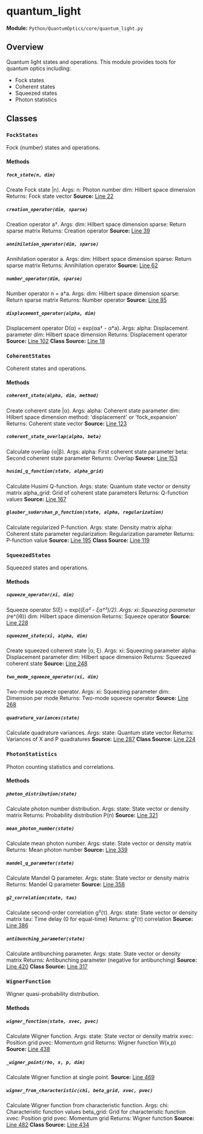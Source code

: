 # quantum_light
**Module:** `Python/QuantumOptics/core/quantum_light.py`
## Overview
Quantum light states and operations.
This module provides tools for quantum optics including:
- Fock states
- Coherent states
- Squeezed states
- Photon statistics
## Classes
### `FockStates`
Fock (number) states and operations.
#### Methods
##### `fock_state(n, dim)`
Create Fock state |n⟩.
Args:
n: Photon number
dim: Hilbert space dimension
Returns:
Fock state vector
**Source:** [Line 22](Python/QuantumOptics/core/quantum_light.py#L22)
##### `creation_operator(dim, sparse)`
Creation operator a†.
Args:
dim: Hilbert space dimension
sparse: Return sparse matrix
Returns:
Creation operator
**Source:** [Line 39](Python/QuantumOptics/core/quantum_light.py#L39)
##### `annihilation_operator(dim, sparse)`
Annihilation operator a.
Args:
dim: Hilbert space dimension
sparse: Return sparse matrix
Returns:
Annihilation operator
**Source:** [Line 62](Python/QuantumOptics/core/quantum_light.py#L62)
##### `number_operator(dim, sparse)`
Number operator n = a†a.
Args:
dim: Hilbert space dimension
sparse: Return sparse matrix
Returns:
Number operator
**Source:** [Line 85](Python/QuantumOptics/core/quantum_light.py#L85)
##### `displacement_operator(alpha, dim)`
Displacement operator D(α) = exp(αa† - α*a).
Args:
alpha: Displacement parameter
dim: Hilbert space dimension
Returns:
Displacement operator
**Source:** [Line 102](Python/QuantumOptics/core/quantum_light.py#L102)
**Class Source:** [Line 18](Python/QuantumOptics/core/quantum_light.py#L18)
### `CoherentStates`
Coherent states and operations.
#### Methods
##### `coherent_state(alpha, dim, method)`
Create coherent state |α⟩.
Args:
alpha: Coherent state parameter
dim: Hilbert space dimension
method: 'displacement' or 'fock_expansion'
Returns:
Coherent state vector
**Source:** [Line 123](Python/QuantumOptics/core/quantum_light.py#L123)
##### `coherent_state_overlap(alpha, beta)`
Calculate overlap ⟨α|β⟩.
Args:
alpha: First coherent state parameter
beta: Second coherent state parameter
Returns:
Overlap
**Source:** [Line 153](Python/QuantumOptics/core/quantum_light.py#L153)
##### `husimi_q_function(state, alpha_grid)`
Calculate Husimi Q-function.
Args:
state: Quantum state vector or density matrix
alpha_grid: Grid of coherent state parameters
Returns:
Q-function values
**Source:** [Line 167](Python/QuantumOptics/core/quantum_light.py#L167)
##### `glauber_sudarshan_p_function(state, alpha, regularization)`
Calculate regularized P-function.
Args:
state: Density matrix
alpha: Coherent state parameter
regularization: Regularization parameter
Returns:
P-function value
**Source:** [Line 195](Python/QuantumOptics/core/quantum_light.py#L195)
**Class Source:** [Line 119](Python/QuantumOptics/core/quantum_light.py#L119)
### `SqueezedStates`
Squeezed states and operations.
#### Methods
##### `squeeze_operator(xi, dim)`
Squeeze operator S(ξ) = exp((ξ*a² - ξa†²)/2).
Args:
xi: Squeezing parameter (r*e^(iθ))
dim: Hilbert space dimension
Returns:
Squeeze operator
**Source:** [Line 228](Python/QuantumOptics/core/quantum_light.py#L228)
##### `squeezed_state(xi, alpha, dim)`
Create squeezed coherent state |α, ξ⟩.
Args:
xi: Squeezing parameter
alpha: Displacement parameter
dim: Hilbert space dimension
Returns:
Squeezed coherent state
**Source:** [Line 248](Python/QuantumOptics/core/quantum_light.py#L248)
##### `two_mode_squeeze_operator(xi, dim)`
Two-mode squeeze operator.
Args:
xi: Squeezing parameter
dim: Dimension per mode
Returns:
Two-mode squeeze operator
**Source:** [Line 268](Python/QuantumOptics/core/quantum_light.py#L268)
##### `quadrature_variances(state)`
Calculate quadrature variances.
Args:
state: Quantum state vector
Returns:
Variances of X and P quadratures
**Source:** [Line 287](Python/QuantumOptics/core/quantum_light.py#L287)
**Class Source:** [Line 224](Python/QuantumOptics/core/quantum_light.py#L224)
### `PhotonStatistics`
Photon counting statistics and correlations.
#### Methods
##### `photon_distribution(state)`
Calculate photon number distribution.
Args:
state: State vector or density matrix
Returns:
Probability distribution P(n)
**Source:** [Line 321](Python/QuantumOptics/core/quantum_light.py#L321)
##### `mean_photon_number(state)`
Calculate mean photon number.
Args:
state: State vector or density matrix
Returns:
Mean photon number
**Source:** [Line 339](Python/QuantumOptics/core/quantum_light.py#L339)
##### `mandel_q_parameter(state)`
Calculate Mandel Q parameter.
Args:
state: State vector or density matrix
Returns:
Mandel Q parameter
**Source:** [Line 358](Python/QuantumOptics/core/quantum_light.py#L358)
##### `g2_correlation(state, tau)`
Calculate second-order correlation g²(τ).
Args:
state: State vector or density matrix
tau: Time delay (0 for equal-time)
Returns:
g²(τ) correlation
**Source:** [Line 386](Python/QuantumOptics/core/quantum_light.py#L386)
##### `antibunching_parameter(state)`
Calculate antibunching parameter.
Args:
state: State vector or density matrix
Returns:
Antibunching parameter (negative for antibunching)
**Source:** [Line 420](Python/QuantumOptics/core/quantum_light.py#L420)
**Class Source:** [Line 317](Python/QuantumOptics/core/quantum_light.py#L317)
### `WignerFunction`
Wigner quasi-probability distribution.
#### Methods
##### `wigner_function(state, xvec, pvec)`
Calculate Wigner function.
Args:
state: State vector or density matrix
xvec: Position grid
pvec: Momentum grid
Returns:
Wigner function W(x,p)
**Source:** [Line 438](Python/QuantumOptics/core/quantum_light.py#L438)
##### `_wigner_point(rho, x, p, dim)`
Calculate Wigner function at single point.
**Source:** [Line 469](Python/QuantumOptics/core/quantum_light.py#L469)
##### `wigner_from_characteristic(chi, beta_grid, xvec, pvec)`
Calculate Wigner function from characteristic function.
Args:
chi: Characteristic function values
beta_grid: Grid for characteristic function
xvec: Position grid
pvec: Momentum grid
Returns:
Wigner function
**Source:** [Line 482](Python/QuantumOptics/core/quantum_light.py#L482)
**Class Source:** [Line 434](Python/QuantumOptics/core/quantum_light.py#L434)